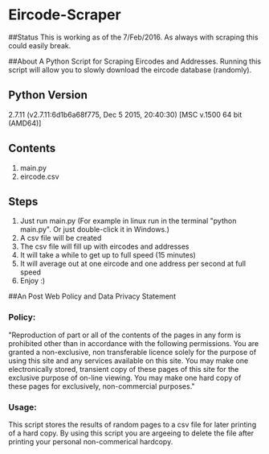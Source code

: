 # Eircode-Scraper

##Status
This is working as of the 7/Feb/2016. As always with scraping this could easily break.

##About
A Python Script for Scraping Eircodes and Addresses. Running this script will allow you to slowly download the eircode database (randomly).

## Python Version
2.7.11 (v2.7.11:6d1b6a68f775, Dec  5 2015, 20:40:30) [MSC v.1500 64 bit (AMD64)]

## Contents
1. main.py
2. eircode.csv

## Steps
1. Just run main.py (For example in linux run in the terminal "python main.py". Or just double-click it in Windows.)
2. A csv file will be created
3. The csv file will fill up with eircodes and addresses
4. It will take a while to get up to full speed (15 minutes)
5. It will average out at one eircode and one address per second at full speed
6. Enjoy :)

##An Post Web Policy and Data Privacy Statement

### Policy:
"Reproduction of part or all of the contents of the pages in any form is prohibited other than in accordance with the following permissions. You are granted a non-exclusive, non transferable licence solely for the purpose of using this site and any services available on this site. You may make one electronically stored, transient copy of these pages of this site for the exclusive purpose of on-line viewing. You may make one hard copy of these pages for exclusively, non-commercial purposes."

### Usage:
This script stores the results of random pages to a csv file for later printing of a hard copy. By using this script you are argeeing to delete the file after printing your personal non-commerical hardcopy.

